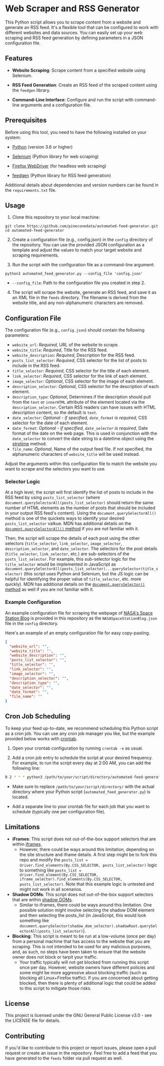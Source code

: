 # Web Scraper and RSS Generator

This Python script allows you to scrape content from a website and generate an RSS feed. It's a flexible tool that can be configured to work with different websites and data sources. You can easily set up your web scraping and RSS feed generation by defining parameters in a JSON configuration file.

## Features

- **Website Scraping**: Scrape content from a specified website using Selenium.

- **RSS Feed Generation**: Create an RSS feed of the scraped content using the `feedgen` library.

- **Command-Line Interface**: Configure and run the script with command-line arguments and a configuration file.

## Prerequisites

Before using this tool, you need to have the following installed on your system:

- [Python](https://www.python.org/downloads/) (version 3.6 or higher)

- [Selenium](https://pypi.org/project/selenium/) (Python library for web scraping)

- [Firefox WebDriver](https://github.com/mozilla/geckodriver) (for headless web scraping)

- [feedgen](https://pypi.org/project/feedgen/) (Python library for RSS feed generation)

Additional details about dependencies and version numbers can be found in the `requirements.txt` file. 

## Usage

1. Clone this repository to your local machine:

```shell
git clone https://github.com/pineconedata/automated-feed-generator.git
cd automated-feed-generator
```

2. Create a configuration file (e.g., config.json) in the `config` directory of the repository. You can use the provided JSON configuration as a template and adjust the values to match your target website and scraping requirements. 

3. Run the script with the configuration file as a command-line argument:

```shell
python3 automated_feed_generator.py --config_file 'config.json'
```
- `--config_file`: Path to the configuration file you created in step 2.

4. The script will scrape the website, generate an RSS feed, and save it as an XML file in the `feeds` directory. The filename is derived from the website title, and any non-alphanumeric characters are removed.

## Configuration File 

The configuration file (e.g., `config.json`) should contain the following parameters:

- `website_url`: *Required*, URL of the website to scrape.
- `website_title`: *Required*, Title for the RSS feed.
- `website_description`: *Required*, Description for the RSS feed.
- `posts_list_selector`: *Required*, CSS selector for the list of posts to include in the RSS feed. 
- `title_selector`: *Required*, CSS selector for the title of each element.
- `link_selector`: *Required*, CSS selector for the link of each element.
- `image_selector`: *Optional*, CSS selector for the image of each element.
- `description_selector`: *Optional*, CSS selector for the description of each element.
- `description_type`: *Optional*, Determines if the description should pull from the `text` or `innerHTML` attribute of the element located via the `description_selector`. Certain RSS readers can have issues with HTML description content, so the default is `text`. 
- `date_selector`: *Optional - if specified, `date_format` is required*, CSS selector for the date of each element.
- `date_format`: *Optional - if specified, `date_selector` is required*, Date format of the date on the web page. This is used in conjunction with the `date_selector` to convert the date string to a datetime object using the [strptime](https://docs.python.org/3/library/datetime.html#strftime-strptime-behavior) method.
- `file_name`: *Optional*, Name of the output feed file. If not specified, the alphanumeric characters of `website_title` will be used instead.

Adjust the arguments within this configuration file to match the website you want to scrape and the selectors you want to use.

### Selector Logic

At a high level, the script will first identify the list of posts to include in the RSS feed by using `posts_list_selector` (where `document.querySelectorAll(posts_list_selector)` should return the same number of HTML elements as the number of posts that should be included in your output RSS feed's content). Using the `document.querySelectorAll()` method is one of the quickets ways to identify your desired `posts_list_selector` valkue. MDN has additional details on the [`document.querySelectorAll()` method](https://developer.mozilla.org/en-US/docs/Web/API/Document/querySelectorAll) if you are not familiar with it.

Then, the script will scrape the details of each post using the other selectors (`title_selector`, `link_selector`, `image_selector`, `description_selector`, and `date_selector`. The selectors for the post details (`title_selector`, `link_selector`, etc.) are sub-selectors of the `posts_list_selector`. For example, this sub-selector logic for the `title_selector` would be implemented in JavaScript as `document.querySelectorAll(posts_list_selector)...querySelector(title_selector)` (this script uses Python and Selenium, but the JS logic can be helpful for identifying the proper value of `title_selector`, etc. more quickly). MDN has additional details on the [`document.querySelector()` method](https://developer.mozilla.org/en-US/docs/Web/API/Document/querySelector) as well if you are not familiar with it.

### Example Configuration

An example configuration file for scraping the webpage of [NASA's Space Station Blog](https://blogs.nasa.gov/spacestation/) is provided in this repository as the `NASASpaceStationBlog.json` file in the `config` directory.

Here's an example of an empty configuration file for easy copy-pasting. 

```json
{
  "website_url": "",
  "website_title": "",
  "website_description": "",
  "posts_list_selector": "",
  "title_selector": "",
  "link_selector": "",
  "image_selector": "",
  "description_selector": "",
  "description_type": "",
  "date_selector": "",
  "date_format": "",
  "file_name": ""
}
```

## Cron Job Scheduling

To keep your feed up-to-date, we recommend scheduling this Python script as a cron job. You can use any cron job manager you like, but the example provided below works with [crontab](https://man7.org/linux/man-pages/man5/crontab.5.html).

1. Open your crontab configuration by running `crontab -e` as usual. 

2. Add a cron job entry to schedule the script at your desired frequency. For example, to run the script every day at 2:00 AM, you can add the following line:

```bash
0 2 * * * python3 /path/to/your/script/directory/automated-feed-generator.py --config_file '/path/to/your/script/directory/config/NASASpaceStationBlog.json'
```

* Make sure to replace `/path/to/your/script/directory/` with the actual directory where your Python script (`automated_feed_generator.py`) is located. 

- Add a separate line to your crontab file for each job that you want to schedule (typically one per configuration file).

## Limitations

- **iFrames**: This script does not out-of-the-box support selectors that are within [iframes](https://developer.mozilla.org/en-US/docs/Web/HTML/Element/iframe).
    - However, there could be ways around this limitation, depending on the site structure and iframe details. A first step might be to fork this repo and modify the `posts_list = driver.find_elements(By.CSS_SELECTOR, posts_list_selector)` logic to something like `posts_list = driver.find_element(By.CSS_SELECTOR, iframe_selector).find_elements(By.CSS_SELECTOR, posts_list_selector)`. Note that this example logic is untested and might not work in all scenarios. 
- **Shadow DOMs**: This script does not out-of-the-box support selectors that are within [shadow DOMs](https://developer.mozilla.org/en-US/docs/Web/API/Web_components/Using_shadow_DOM).
    - Similar to iframes, there could be ways around this limitation. One possible solution might involve selecting the shadow DOM element and then selecting the posts_list (in JavaScript, this would look something like `document.querySelector(shadow_dom_selector).shadowRoot.querySelectorAll(posts_list_selector)`). 
- **Blocking**: This script is meant to be run at a low-volume (once per day) from a personal machine that has access to the website that you are scraping. This is not intended to be used for any malicious purposes, and, as such, no steps have been taken to ensure that the website owner does not block or tarpit your traffic.
    - Your traffic typically will not get blocked from running this script once per day. However, website owners have different policies and some might be more aggressive about blocking traffic (such as blocking all Linux+Firefox traffic). If you are concerned about getting blocked, then there is plenty of additional logic that could be added to this script to mitigate those risks.

## License

This project is licensed under the GNU General Public License v3.0 - see the LICENSE file for details.

## Contributing 

If you'd like to contribute to this project or report issues, please open a pull request or create an issue in the repository. Feel free to add a feed that you have generated to the `feeds` folder via pull request as well. 
